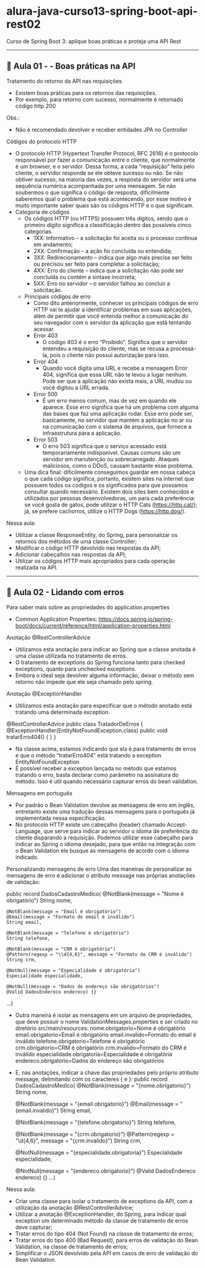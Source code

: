 # alura-java-curso13-spring-boot-api-rest02
Curso de Spring Boot 3: aplique boas práticas e proteja uma API Rest

---
## 📄 Aula 01 - - Boas práticas na API

Tratamento do retorno da API nas requisições
- Existem boas práticas para os retornos das requisições.
- Por exemplo, para retorno com sucesso, normalmente é retornado código http 200

Obs.:
- Não é recomendado devolver e receber entidades JPA no Controller

Códigos do protocolo HTTP
- O protocolo HTTP (Hypertext Transfer Protocol, RFC 2616) é o protocolo responsável por fazer a comunicação entre o 
cliente, que normalmente é um browser, e o servidor. Dessa forma, a cada “requisição” feita pelo cliente, o servidor 
responde se ele obteve sucesso ou não. Se não obtiver sucesso, na maioria das vezes, a resposta do servidor será uma 
sequência numérica acompanhada por uma mensagem. Se não soubermos o que significa o código de resposta, dificilmente 
saberemos qual o problema que está acontecendo, por esse motivo é muito importante saber quais são os códigos HTTP e 
o que significam.
- Categoria de códigos
  - Os códigos HTTP (ou HTTPS) possuem três dígitos, sendo que o primeiro dígito significa a classificação dentro das 
  possíveis cinco categorias.
    - 1XX: Informativo – a solicitação foi aceita ou o processo continua em andamento;
    - 2XX: Confirmação – a ação foi concluída ou entendida;
    - 3XX: Redirecionamento – indica que algo mais precisa ser feito ou precisou ser feito para completar a solicitação;
    - 4XX: Erro do cliente – indica que a solicitação não pode ser concluída ou contém a sintaxe incorreta;
    - 5XX: Erro no servidor – o servidor falhou ao concluir a solicitação.
  - Principais códigos de erro
    - Como dito anteriormente, conhecer os principais códigos de erro HTTP vai te ajudar a identificar problemas em 
    suas aplicações, além de permitir que você entenda melhor a comunicação do seu navegador com o servidor da 
    aplicação que está tentando acessar. 
    - Error 403
      - O código 403 é o erro “Proibido”. Significa que o servidor entendeu a requisição do cliente, mas se recusa a 
      processá-la, pois o cliente não possui autorização para isso.
    - Error 404 
      - Quando você digita uma URL e recebe a mensagem Error 404, significa que essa URL não te levou a lugar nenhum. 
      Pode ser que a aplicação não exista mais, a URL mudou ou você digitou a URL errada. 
    - Error 500 
      - É um erro menos comum, mas de vez em quando ele aparece. Esse erro significa que há um problema com alguma das 
      bases que faz uma aplicação rodar. Esse erro pode ser, basicamente, no servidor que mantém a aplicação no ar ou 
      na comunicação com o sistema de arquivos, que fornece a infraestrutura para a aplicação. 
    - Error 503 
      - O erro 503 significa que o serviço acessado está temporariamente indisponível. Causas comuns são um servidor em 
      manutenção ou sobrecarregado. Ataques maliciosos, como o DDoS, causam bastante esse problema. 
  - Uma dica final: dificilmente conseguimos guardar em nossa cabeça o que cada código significa, portanto, existem 
  sites na internet que possuem todos os códigos e os significados para que possamos consultar quando necessário. 
  Existem dois sites bem conhecidos e utilizados por pessoas desenvolvedoras, um para cada preferência: se você gosta 
  de gatos, pode utilizar o HTTP Cats (https://http.cat/); 
  já, se prefere cachorros, utilize o HTTP Dogs (https://http.dog/).

Nessa aula:
- Utilizar a classe ResponseEntity, do Spring, para personalizar os retornos dos métodos de uma classe Controller;
- Modificar o código HTTP devolvido nas respostas da API;
- Adicionar cabeçalhos nas respostas da API;
- Utilizar os códigos HTTP mais apropriados para cada operação realizada na API.

---
## 📄 Aula 02 - Lidando com erros

Para saber mais sobre as propriedades do application.properties
- Common Application Properties:
https://docs.spring.io/spring-boot/docs/current/reference/html/application-properties.html

Anotação @RestControllerAdvice
- Utilizamos esta anotação para indicar ao Spring que a classe anotada é uma classe utilizada no tratamento de erros.
- O tratamento de exceptions do Spring funciona tanto para checked exceptions, quanto para unchecked exceptions.
- Embora o ideal seja devolver alguma informação, deixar o método sem retorno não impede que ele seja chamado pelo 
spring.

Anotação @ExceptionHandler
- Utilizamos esta anotação para especificar que o método anotado está tratando uma determinada exception.

@RestControllerAdvice
public class TratadorDeErros {
        @ExceptionHandler(EntityNotFoundException.class)
        public void tratarErro404() {
        }
}

- Na classe acima, estamos indicando que ela é para tratamento de erros e que o método "tratarErro404" está tratando a 
exception EntityNotFoundException
- É possível receber a exception lançada no método que estamos tratando o erro, basta declarar como parâmetro na 
assinatura do método. Isso é util quando necessário capturar erros do bean validation.

Mensagens em português
- Por padrão o Bean Validation devolve as mensagens de erro em inglês, entretanto existe uma tradução dessas mensagens 
para o português já implementada nessa especificação.
- No protocolo HTTP existe um cabeçalho (header) chamado Accept-Language, que serve para indicar ao servidor o idoma de 
preferência do cliente disparando a requisição. Podemos utilizar esse cabeçalho para indicar ao Spring o idioma 
desejado, para que então na integração com o Bean Validation ele busque as mensagens de acordo com o idioma indicado.

Personalizando mensagens de erro
Uma das maneiras de personalizar as mensagens de erro é adicionar o atributo message nas próprias anotações de validação:

public record DadosCadastroMedico(
    @NotBlank(message = "Nome é obrigatório")
    String nome,

    @NotBlank(message = "Email é obrigatório")
    @Email(message = "Formato do email é inválido")
    String email,

    @NotBlank(message = "Telefone é obrigatório")
    String telefone,

    @NotBlank(message = "CRM é obrigatório")
    @Pattern(regexp = "\\d{4,6}", message = "Formato do CRM é inválido")
    String crm,

    @NotNull(message = "Especialidade é obrigatória")
    Especialidade especialidade,

    @NotNull(message = "Dados do endereço são obrigatórios")
    @Valid DadosEndereco endereco) {}
...)

- Outra maneira é isolar as mensagens em um arquivo de propriedades, que deve possuir o nome 
ValidationMessages.properties e ser criado no diretório src/main/resources:
  nome.obrigatorio=Nome é obrigatório
  email.obrigatorio=Email é obrigatório
  email.invalido=Formato do email é inválido
  telefone.obrigatorio=Telefone é obrigatório
  crm.obrigatorio=CRM é obrigatório
  crm.invalido=Formato do CRM é inválido
  especialidade.obrigatoria=Especialidade é obrigatória
  endereco.obrigatorio=Dados do endereço são obrigatórios
- E, nas anotações, indicar a chave das propriedades pelo próprio atributo message, delimitando com os caracteres { e }:
public record DadosCadastroMedico(
  @NotBlank(message = "{nome.obrigatorio}")
  String nome,

  @NotBlank(message = "{email.obrigatorio}")
  @Email(message = "{email.invalido}")
  String email,

  @NotBlank(message = "{telefone.obrigatorio}")
  String telefone,

  @NotBlank(message = "{crm.obrigatorio}")
  @Pattern(regexp = "\\d{4,6}", message = "{crm.invalido}")
  String crm,

  @NotNull(message = "{especialidade.obrigatoria}")
  Especialidade especialidade,

  @NotNull(message = "{endereco.obrigatorio}")
  @Valid DadosEndereco endereco) {}
...)

Nessa aula:
- Criar uma classe para isolar o tratamento de exceptions da API, com a utilização da anotação @RestControllerAdvice;
- Utilizar a anotação @ExceptionHandler, do Spring, para indicar qual exception um determinado método da classe de tratamento de erros deve capturar;
- Tratar erros do tipo 404 (Not Found) na classe de tratamento de erros;
- Tratar erros do tipo 400 (Bad Request), para erros de validação do Bean Validation, na classe de tratamento de erros;
- Simplificar o JSON devolvido pela API em casos de erro de validação do Bean Validation.


